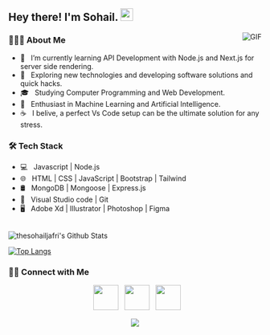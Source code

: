 <h2> Hey there! I'm Sohail. <img src="https://github.com/souvikguria98/souvikguria98/blob/master/Hi.gif" width="25"></h2>

<img align="right" alt="GIF" src="https://img.icons8.com/color/480/000000/github--v3.png"/>


<h3> 👨🏻‍💻 About Me </h3>

- 🔭 &nbsp; I’m currently learning API Development with Node.js and Next.js for server side rendering.
- 🤔 &nbsp; Exploring new technologies and developing software solutions and quick hacks.
- 🎓 &nbsp; Studying Computer Programming and Web Development.
- 🌱 &nbsp; Enthusiast in Machine Learning and Artificial Intelligence.
- ☕ &nbsp; I belive, a perfect Vs Code setup can be the ultimate solution for any stress. 

<h3>🛠 Tech Stack</h3>

- 💻 &nbsp; Javascript | Node.js
- 🌐 &nbsp; HTML | CSS | JavaScript | Bootstrap | Tailwind  
- 🛢 &nbsp; MongoDB | Mongoose | Express.js
- 🔧 &nbsp; Visual Studio code | Git
- 🖥 &nbsp; Adobe Xd | Illustrator | Photoshop | Figma

<br>

<img align="center" src="https://github-readme-stats.vercel.app/api?username=thesohailjafri&include_all_commits=true&count_private=true&show_icons=true&line_height=20&title_color=7A7ADB&icon_color=2234AE&text_color=D3D3D3&bg_color=0,000000,130F40" alt="thesohailjafri's Github Stats">

</br>

[![Top Langs](https://github-readme-stats.vercel.app/api/top-langs/?username=thesohailjafri&layout=compact&text_color=daf7dc&bg_color=151515)](https://github.com/thesohailjafri/github-readme-stats)


<h3> 🤝🏻 Connect with Me </h3>
<p align="center">
&nbsp; <a href="https://www.instagram.com/thesohailjafri/" target="_blank" rel="noopener noreferrer"><img src="https://img.icons8.com/nolan/64/instagram-new.png" width="50" /></a>  
&nbsp; <a href="mailto:thesohailjafri@gmail.com" target="_blank" rel="noopener noreferrer"><img src="https://img.icons8.com/nolan/64/new-post.png"  width="50" /></a>
&nbsp; <a href="https://www.facebook.com/sohail.jafri.908/" target="_blank" rel="noopener noreferrer"><img src="https://img.icons8.com/nolan/64/facebook.png" width="50" /></a>
</p>




<p align="center">
<img src="https://visitor-badge.laobi.icu/badge?page_id=thesohailjafri" id="counter">
</p>
